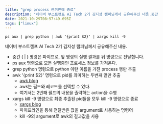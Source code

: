 ```yaml
---
title: "grep process 한꺼번에 종료"
description: "네이버 부스트캠프 AI Tech 2기 김지성 캠퍼님께서 공유해주신 내용.중간 ( | ) 명령은 파이프로, 앞 명령의 실행 결과를 뒤 명령으로 전달합니다.ps aux 명령으로 모든 실행중인 프로세스 정보를 가져온다.grep python 명령으로 python 이란 이름을 "
date: 2021-10-29T08:57:49.695Z
tags: ["linux"]
---
```

```shell
ps aux | grep python | awk '{print $2}' | xargs kill -9

```
네이버 부스트캠프 AI Tech 2기 김지성 캠퍼님께서 공유해주신 내용.

- 중간 ( | ) 명령은 파이프로, 앞 명령의 실행 결과를 뒤 명령으로 전달합니다.
- ps aux 명령으로 모든 실행중인 프로세스 정보를 가져온다.
- grep python 명령으로 python 이란 이름을 가진 process 행만 추출
- awk '{print $2}' 명령으로 pid를 의미하는 두번째 열만 추출
  - [awk blog](https://reakwon.tistory.com/163)
  - awk는 필드와 레코드를 선택할 수 있다. 
  - 여기서는 2번째 필드의 내용을 출력하는 action을 수행
- xargs kill -9 명령으로 최종 추출된 pid들을 모두 kill -9 명령으로 종료
  - [xargs blog](https://jm4488.tistory.com/60)
  - 파이프라인을 통해 전달받은 값을 argument로 사용하는 명령어
  - kill -9의 argument로 awk의 결과값을 사용